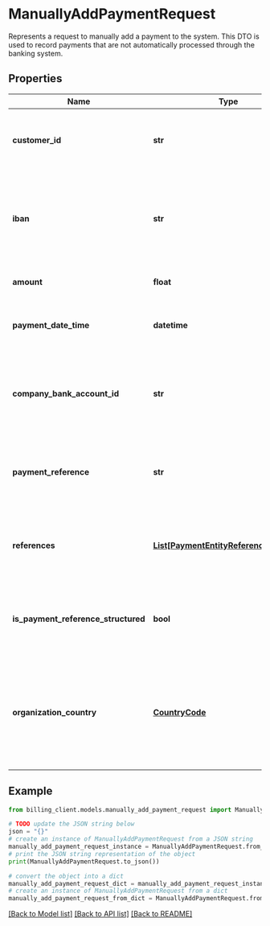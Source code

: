 # ManuallyAddPaymentRequest

Represents a request to manually add a payment to the system.  This DTO is used to record payments that are not automatically processed through the banking system.

## Properties

Name | Type | Description | Notes
------------ | ------------- | ------------- | -------------
**customer_id** | **str** | The ID of the customer who made the payment. | [optional] 
**iban** | **str** | The International Bank Account Number (IBAN) from which the payment was made. | [optional] 
**amount** | **float** | The amount of the payment. | [optional] 
**payment_date_time** | **datetime** | The date and time when the payment was made. | [optional] 
**company_bank_account_id** | **str** | The ID of the company bank account that received the payment. | [optional] 
**payment_reference** | **str** | The payment reference text associated with the payment. | [optional] 
**references** | [**List[PaymentEntityReferenceRequest]**](PaymentEntityReferenceRequest.md) | A list of references linking this payment to other entities in the system. | [optional] 
**is_payment_reference_structured** | **bool** | Indicates whether the payment reference follows a structured format. | [optional] 
**organization_country** | [**CountryCode**](CountryCode.md) | The country code of the organization processing the payment.  Used for validating structured payment references. | [optional] 

## Example

```python
from billing_client.models.manually_add_payment_request import ManuallyAddPaymentRequest

# TODO update the JSON string below
json = "{}"
# create an instance of ManuallyAddPaymentRequest from a JSON string
manually_add_payment_request_instance = ManuallyAddPaymentRequest.from_json(json)
# print the JSON string representation of the object
print(ManuallyAddPaymentRequest.to_json())

# convert the object into a dict
manually_add_payment_request_dict = manually_add_payment_request_instance.to_dict()
# create an instance of ManuallyAddPaymentRequest from a dict
manually_add_payment_request_from_dict = ManuallyAddPaymentRequest.from_dict(manually_add_payment_request_dict)
```
[[Back to Model list]](../README.md#documentation-for-models) [[Back to API list]](../README.md#documentation-for-api-endpoints) [[Back to README]](../README.md)


